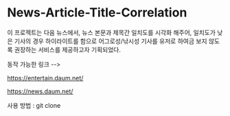 # News-Article-Title-Correlation

이 프로젝트는 다음 뉴스에서, 뉴스 본문과 제목간 일치도를 시각화 해주어, 일치도가 낮은 기사의 경우 하이라이트를 함으로 어그로성/낚시성 기사를 유저로 하여금 보지 않도록 권장하는 서비스를 제공하고자 기획되었다.


동작 가능한 링크 -->

https://entertain.daum.net/

https://news.daum.net/


사용 방법 : 
git clone
